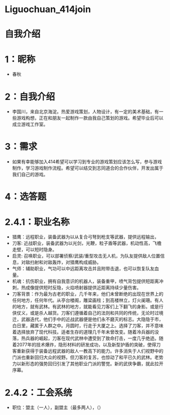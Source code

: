 # Liguochuan_414join
# 自我介绍
# 1：昵称
* 春秋
# 2：自我介绍
* 李国川，来自北京海淀。热爱游戏策划，人物设计，有一定的美术基础，有一些游戏构想，正在和朋友一起制作一款由我自己策划的游戏。希望毕业后可以成立游戏工作室。
# 3：需求
* 如果有幸能够加入414希望可以学习到专业的游戏策划应该怎么写，参与游戏制作，学习游戏制作流程。希望可以结交到志同道合的合作伙伴，开发出属于我们自己的游戏。
# 4：选答题
#  2.4.1：职业名称
* 猎鹰：远程职业，装备武器为以从复合弓弩到枪支等武器，提供远程输出，
* 刀客: 近战职业，装备武器为以光剑，光鞭，粒子盾等武器，机动性高，飞檐走壁，可以短时隐身。
* 启灵: 召唤职业，可以部署侦察/武装/重型攻击无人机，为队友提供敌人位置信息，对敌扫射和对敌轰炸，对猎鹰构成威胁。
* 气师：辅助职业，气功可以中远距离攻击并且附带击退，也可以恢复队友血量。
* 机魂：抗伤职业，拥有自我意识的机器人，装备重甲，喷气背包提供短距离冲刺，热成像提供短时反隐，火焰喷射器提供近距离持续少量伤害。
* 刀客背景：作为最为古老的职业，几千年来，他们未曾断绝的出现在世界上的任何地方，任何年代。从亭台楼阁，雕梁画柱；到高楼林立，灯火阑珊。有人的地方，就有武林。有武林的地方，就能看见刀客们上下翻飞的身影。或是行侠仗义，或是杀人越货。刀客们遵循着自己的法则和共同的传统，无论时过境迁，武器迭代，他们手中的近战武器便是他们永不磨灭的标志。大隐隐于市，白日里，藏匿于人群之中。月圆时，行走于大厦之上。选择了刀客，并不意味着选择放弃了现代科技。适者生存的道理几千年未曾改变。随着冷兵器的没落，热兵器的崛起，刀客在现代武林中遭受到了致命打击，一度几乎绝迹。随着2077年的技术爆炸，隐形材料的研发成功，以及新型护盾的突破，使得刀客重新获得于装备远程武器的敌人一教高下的能力。许多消失于人们视野中的门派也重新回归大众的视野。但刀客的复苏，也惊动了和平已久的武林。老势力以新形态的强势回归引发了其他职业门派的警觉。新的武侠争霸，就此拉开序幕。
#  2.4.2：工会系统
* 职位：盟主（一人），副盟主（最多两人），（）

